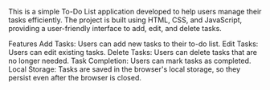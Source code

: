 This is a simple To-Do List application developed to help users manage their tasks efficiently. The project is built using HTML, CSS, and JavaScript, providing a user-friendly interface to add, edit, and delete tasks.

Features
Add Tasks: Users can add new tasks to their to-do list.
Edit Tasks: Users can edit existing tasks.
Delete Tasks: Users can delete tasks that are no longer needed.
Task Completion: Users can mark tasks as completed.
Local Storage: Tasks are saved in the browser's local storage, so they persist even after the browser is closed.
